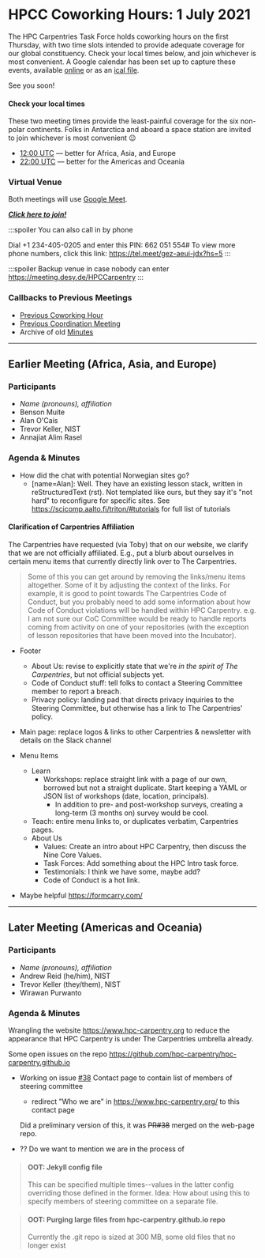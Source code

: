 # HPCC Coworking Hours: 1 July 2021

The HPC Carpentries Task Force holds coworking hours on the first Thursday,
with two time slots intended to provide adequate coverage for our global
constituency. Check your local times below, and join whichever is most
convenient. A Google calendar has been set up to capture these events,
available [online][gcal] or as an [ical file][ical].

See you soon!

<!-- Important links to define, placed up top for convenience -->

[earlier]:
  https://www.timeanddate.com/worldclock/fixedtime.html?iso=20210701T1100&msg=HPC+Carpentries+Coworking+Hour+1
[evening]:
  https://www.timeanddate.com/worldclock/fixedtime.html?iso=20210701T2200&msg=HPC+Carpentries+Coworking+Hour+2
[last-cowork]: https://codimd.carpentries.org/_bEHaso-Q9CwFGHx7YR1nQ?view
[last-coord]: https://codimd.carpentries.org/MEkIkTtLQ3KKbG7JFC1UVQ?view

#### Check your local times

These two meeting times provide the least-painful coverage for the six
non-polar continents. Folks in Antarctica and aboard a space station are
invited to join whichever is most convenient 😉

- [12:00 UTC][earlier] &mdash; better for Africa, Asia, and Europe
- [22:00 UTC][evening] &mdash; better for the Americas and Oceania

### Virtual Venue

Both meetings will use [Google Meet](https://meet.google.com/gez-aeui-jdx).

**_[Click here to join!](https://meet.google.com/gez-aeui-jdx)_**

:::spoiler You can also call in by phone

Dial +1 234-405-0205 and enter this PIN: 662 051 554# To view more phone
numbers, click this link: <https://tel.meet/gez-aeui-jdx?hs=5> :::

:::spoiler Backup venue in case nobody can enter
https://meeting.desy.de/HPCCarpentry :::

### Callbacks to Previous Meetings

- [Previous Coworking Hour][last-cowork]
- [Previous Coordination Meeting][last-coord]
- Archive of old [Minutes][minutes]

---

## Earlier Meeting (Africa, Asia, and Europe)

### Participants

- _Name (pronouns), affiliation_
- Benson Muite
- Alan O'Cais
- Trevor Keller, NIST
- Annajiat Alim Rasel

### Agenda & Minutes

- How did the chat with potential Norwegian sites go?
  - [name=Alan]: Well. They have an existing lesson stack, written in
    reStructuredText (rst). Not templated like ours, but they say it's "not
    hard" to reconfigure for specific sites. See
    https://scicomp.aalto.fi/triton/#tutorials for full list of tutorials

#### Clarification of Carpentries Affiliation

The Carpentries have requested (via Toby) that on our website, we clarify that
we are not officially affiliated. E.g., put a blurb about ourselves in certain
menu items that currently directly link over to The Carpentries.

> Some of this you can get around by removing the links/menu items altogether.
> Some of it by adjusting the context of the links. For example, it is good to
> point towards The Carpentries Code of Conduct, but you probably need to add
> some information about how Code of Conduct violations will be handled within
> HPC Carpentry. e.g. I am not sure our CoC Committee would be ready to handle
> reports coming from activity on one of your repositories (with the exception
> of lesson repositories that have been moved into the Incubator).

- Footer
  - About Us: revise to explicitly state that we're _in the spirit of The
    Carpentries_, but not official subjects yet.
  - Code of Conduct stuff: tell folks to contact a Steering Committee member to
    report a breach.
  - Privacy policy: landing pad that directs privacy inquiries to the Steering
    Committee, but otherwise has a link to The Carpentries' policy.
- Main page: replace logos & links to other Carpentries & newsletter with
  details on the Slack channel
- Menu Items

  - Learn
    - Workshops: replace straight link with a page of our own, borrowed but not
      a straight duplicate. Start keeping a YAML or JSON list of workshops
      (date, location, principals).
      - In addition to pre- and post-workshop surveys, creating a long-term (3
        months on) survey would be cool.
  - Teach: entire menu links to, or duplicates verbatim, Carpentries pages.
  - About Us
    - Values: Create an intro about HPC Carpentry, then discuss the Nine Core
      Values.
    - Task Forces: Add something about the HPC Intro task force.
    - Testimonials: I think we have some, maybe add?
    - Code of Conduct is a hot link.

- Maybe helpful https://formcarry.com/

---

## Later Meeting (Americas and Oceania)

### Participants

- _Name (pronouns), affiliation_
- Andrew Reid (he/him), NIST
- Trevor Keller (they/them), NIST
- Wirawan Purwanto

### Agenda & Minutes

Wrangling the website <https://www.hpc-carpentry.org> to reduce the appearance
that HPC Carpentry is under The Carpentries umbrella already.

Some open issues on the repo
<https://github.com/hpc-carpentry/hpc-carpentry.github.io>

- Working on issue [#38]() Contact page to contain list of members of steering
  committee

  - redirect "Who we are" in <https://www.hpc-carpentry.org/> to this contact
    page

  Did a preliminary version of this, it was ~~PR#38~~ merged on the web-page
  repo.

- ?? Do we want to mention we are in the process of

> #### OOT: Jekyll config file
>
> This can be specified multiple times--values in the latter config overriding
> those defined in the former. Idea: How about using this to specify members of
> steering committee on a separate file.

> #### OOT: Purging large files from hpc-carpentry.github.io repo
>
> Currently the .git repo is sized at 300 MB, some old files that no longer
> exist

<!--HPC Carpentry References-->

[coordination]: https://github.com/hpc-carpentry/coordination
[gcal]:
  https://calendar.google.com/calendar/?cid=bWp0ZWh0ZmEycmVjZGZtNmZjdGUwMWVhdGNAZ3JvdXAuY2FsZW5kYXIuZ29vZ2xlLmNvbQ
[ical]:
  https://calendar.google.com/calendar/ical/mjtehtfa2recdfm6fcte01eatc%40group.calendar.google.com/public/basic.ics
[minutes]: https://github.com/hpc-carpentry/coordination/tree/main/minutes
[website]: https://github.com/hpc-carpentry/hpc-carpentry.github.io
[hpc-chapel]: https://github.com/hpc-carpentry/hpc-chapel
[hpc-intro]: https://github.com/carpentries-incubator/hpc-intro
[hpc-parallel]: https://github.com/hpc-carpentry/hpc-parallel-novice
[hpc-python]: https://github.com/hpc-carpentry/hpc-python
[hpc-shell]: https://github.com/hpc-carpentry/hpc-shell

<!--Carpentries References-->

[conduct]:
  https://docs.carpentries.org/topic_folders/policies/code-of-conduct.html
[invite]: https://swc-slack-invite.herokuapp.com/
[license]: https://creativecommons.org/licenses/by/4.0/
[slack]: https://swcarpentry.slack.com
